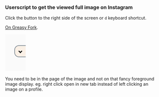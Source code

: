 ### Userscript to get the viewed full image on Instagram
Click the button to the right side of the screen or `d` keyboard shortcut.

[On Greasy Fork](https://greasyfork.org/en/scripts/377853-instagram-image-viewer).

![](screenshot.png)

You need to be in the page of the image and not on that fancy foreground image display. eg. right click open in new tab instead of left clicking an image on a profile.
